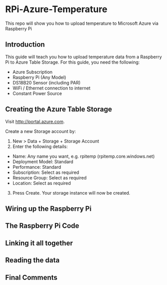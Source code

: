 # RPi-Azure-Temperature
This repo will show you how to upload temperature to Microsoft Azure via Raspberry Pi

## Introduction

This guide will teach you how to upload temperature data from a Raspberry Pi to Azure Table Storage. For this guide, you need the following:

- Azure Subscription
- Raspberry Pi (Any Model)
- DS18B20 Sensor (including PAR)
- WiFi / Ethernet connection to internet
- Constant Power Source

## Creating the Azure Table Storage

Visit http://portal.azure.com.

Create a new Storage account by:
1) New > Data + Storage + Storage Account
2) Enter the following details:
- Name: Any name you want, e.g. rpitemp (rpitemp.core.windows.net)
- Deployment Model: Standard
- Performance: Standard
- Subscription: Select as required
- Resource Group: Select as required
- Location: Select as required

3) Press Create. Your storage instance will now be created.

## Wiring up the Raspberry Pi

## The Raspberry Pi Code

## Linking it all together

## Reading the data

## Final Comments

